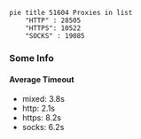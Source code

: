 
```mermaid
pie title 51604 Proxies in list
    "HTTP" : 28505
    "HTTPS": 10522
    "SOCKS" : 19085
```

### Some Info
#### Average Timeout

- mixed: 3.8s
- http: 2.1s
- https: 8.2s
- socks: 6.2s